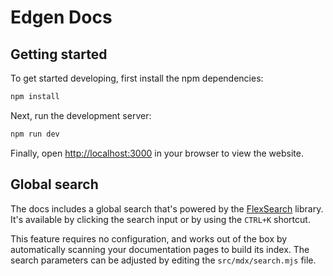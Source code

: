 # Edgen Docs

## Getting started

To get started developing, first install the npm dependencies:

```bash
npm install
```

Next, run the development server:

```bash
npm run dev
```

Finally, open [http://localhost:3000](http://localhost:3000) in your browser to view the website.

## Global search

The docs includes a global search that's powered by the [FlexSearch](https://github.com/nextapps-de/flexsearch) library. It's available by clicking the search input or by using the `CTRL+K` shortcut.

This feature requires no configuration, and works out of the box by automatically scanning your documentation pages to build its index. The search parameters can be adjusted by editing the `src/mdx/search.mjs` file.
